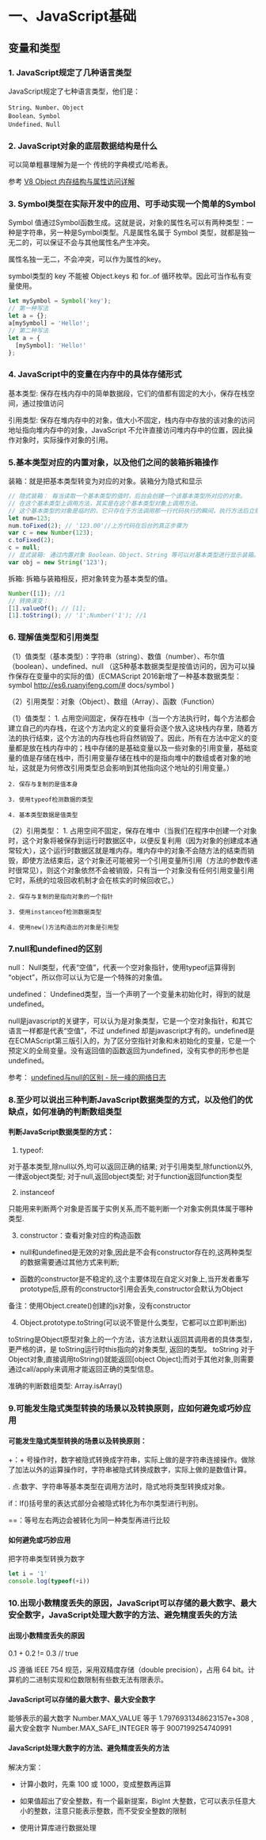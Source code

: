 #  一、JavaScript基础

##  变量和类型

###  1. JavaScript规定了几种语言类型

JavaScript规定了七种语言类型，他们是：

```
String、Number、Object
Boolean、Symbol
Undefined、Null
```

###  2. JavaScript对象的底层数据结构是什么

可以简单粗暴理解为是一个 传统的字典模式/哈希表。

参考 [V8 Object 内存结构与属性访问详解](https://segmentfault.com/a/1190000008188648)

###  3. Symbol类型在实际开发中的应用、可手动实现一个简单的Symbol

Symbol 值通过Symbol函数生成。这就是说，对象的属性名可以有两种类型：一种是字符串，另一种是Symbol类型。凡是属性名属于 Symbol 类型，就都是独一无二的，可以保证不会与其他属性名产生冲突。


属性名独一无二，不会冲突，可以作为属性的key。

symbol类型的 key 不能被 Object.keys 和 for..of 循环枚举。因此可当作私有变量使用。

```jsx
let mySymbol = Symbol('key');
// 第一种写法
let a = {};
a[mySymbol] = 'Hello!';
// 第二种写法
let a = {
  [mySymbol]: 'Hello!'
};
```

###  4. JavaScript中的变量在内存中的具体存储形式

基本类型: 保存在栈内存中的简单数据段，它们的值都有固定的大小，保存在栈空间，通过按值访问

引用类型: 保存在堆内存中的对象，值大小不固定，栈内存中存放的该对象的访问地址指向堆内存中的对象，JavaScript 不允许直接访问堆内存中的位置，因此操作对象时，实际操作对象的引用。

###  5.基本类型对应的内置对象，以及他们之间的装箱拆箱操作

装箱：就是把基本类型转变为对应的对象。装箱分为隐式和显示

```jsx
// 隐式装箱： 每当读取一个基本类型的值时，后台会创建一个该基本类型所对应的对象。
// 在这个基本类型上调用方法，其实是在这个基本类型对象上调用方法。
// 这个基本类型的对象是临时的，它只存在于方法调用那一行代码执行的瞬间，执行方法后立刻被销毁。
let num=123;
num.toFixed(2); // '123.00'//上方代码在后台的真正步骤为
var c = new Number(123);
c.toFixed(2);
c = null;
// 显式装箱: 通过内置对象 Boolean、Object、String 等可以对基本类型进行显示装箱。
var obj = new String('123');
```

拆箱: 拆箱与装箱相反，把对象转变为基本类型的值。

```jsx
Number([1]); //1
// 转换演变：
[1].valueOf(); // [1];
[1].toString(); // '1';Number('1'); //1
```

###  6. 理解值类型和引用类型

（1）值类型（基本类型）：字符串（string）、数值（number）、布尔值（boolean）、undefined、null  （这5种基本数据类型是按值访问的，因为可以操作保存在变量中的实际的值）(ECMAScript 2016新增了一种基本数据类型：symbol http://es6.ruanyifeng.com/#  docs/symbol )

（2）引用类型：对象（Object）、数组（Array）、函数（Function）

（1）值类型：
    1. 占用空间固定，保存在栈中（当一个方法执行时，每个方法都会建立自己的内存栈，在这个方法内定义的变量将会逐个放入这块栈内存里，随着方法的执行结束，这个方法的内存栈也将自然销毁了。因此，所有在方法中定义的变量都是放在栈内存中的；栈中存储的是基础变量以及一些对象的引用变量，基础变量的值是存储在栈中，而引用变量存储在栈中的是指向堆中的数组或者对象的地址，这就是为何修改引用类型总会影响到其他指向这个地址的引用变量。）

    2. 保存与复制的是值本身

    3. 使用typeof检测数据的类型

    4. 基本类型数据是值类型

（2）引用类型：
    1. 占用空间不固定，保存在堆中（当我们在程序中创建一个对象时，这个对象将被保存到运行时数据区中，以便反复利用（因为对象的创建成本通常较大），这个运行时数据区就是堆内存。堆内存中的对象不会随方法的结束而销毁，即使方法结束后，这个对象还可能被另一个引用变量所引用（方法的参数传递时很常见），则这个对象依然不会被销毁，只有当一个对象没有任何引用变量引用它时，系统的垃圾回收机制才会在核实的时候回收它。）

    2. 保存与复制的是指向对象的一个指针

    3. 使用instanceof检测数据类型

    4. 使用new()方法构造出的对象是引用型

###  7.null和undefined的区别

null： Null类型，代表“空值”，代表一个空对象指针，使用typeof运算得到 “object”，所以你可以认为它是一个特殊的对象值。

undefined： Undefined类型，当一个声明了一个变量未初始化时，得到的就是undefined。

null是javascript的关键字，可以认为是对象类型，它是一个空对象指针，和其它语言一样都是代表“空值”，不过 undefined 却是javascript才有的。undefined是在ECMAScript第三版引入的，为了区分空指针对象和未初始化的变量，它是一个预定义的全局变量。没有返回值的函数返回为undefined，没有实参的形参也是undefined。

参考： [undefined与null的区别 - 阮一峰的网络日志](http://www.ruanyifeng.com/blog/2014/03/undefined-vs-null.html)

###  8.至少可以说出三种判断JavaScript数据类型的方式，以及他们的优缺点，如何准确的判断数组类型

####  判断JavaScript数据类型的方式：

1. typeof:

对于基本类型,除null以外,均可以返回正确的结果;
对于引用类型,除function以外,一律返object类型;
对于null,返回object类型;
对于function返回function类型

2. instanceof

只能用来判断两个对象是否属于实例关系,而不能判断一个对象实例具体属于哪种类型.

3. constructor：查看对象对应的构造函数

* null和undefined是无效的对象,因此是不会有constructor存在的,这两种类型的数据需要通过其他方式来判断;

* 函数的constructor是不稳定的,这个主要体现在自定义对象上,当开发者重写 prototype后,原有的constructor引用会丢失,constructor会默认为Object

备注：使用Object.create()创建的js对象，没有constructor

4. Object.prototype.toString(可以说不管是什么类型，它都可以立即判断出)

toString是Object原型对象上的一个方法，该方法默认返回其调用者的具体类型，更严格的讲，是 toString运行时this指向的对象类型, 返回的类型。
toString 对于Object对象,直接调用toString()就能返回[object Object];而对于其他对象,则需要通过call/apply来调用才能返回正确的类型信息。

准确的判断数组类型: Array.isArray()


###  9.可能发生隐式类型转换的场景以及转换原则，应如何避免或巧妙应用

####  可能发生隐式类型转换的场景以及转换原则：

+：+ 号操作时，数字被隐式转换成字符串，实际上做的是字符串连接操作。做除了加法以外的运算操作时，字符串被隐式转换成数字，实际上做的是数值计算。

. 点:数字、字符串等基本类型在调用方法时，隐式地将类型转换成对象。

if：If()括号里的表达式部分会被隐式转化为布尔类型进行判别。

==：等号左右两边会被转化为同一种类型再进行比较


####  如何避免或巧妙应用

把字符串类型转换为数字
```jsx
let i = '1' 
console.log(typeof(+i))
```

###  10.出现小数精度丢失的原因，JavaScript可以存储的最大数字、最大安全数字，JavaScript处理大数字的方法、避免精度丢失的方法

####  出现小数精度丢失的原因

0.1 + 0.2 != 0.3 // true

JS 遵循 IEEE 754 规范，采用双精度存储（double precision），占用 64 bit。计算机的二进制实现和位数限制有些数无法有限表示。

####  JavaScript可以存储的最大数字、最大安全数字

能够表示的最大数字 Number.MAX_VALUE 等于 1.7976931348623157e+308 ,最大安全数字 Number.MAX_SAFE_INTEGER 等于 9007199254740991

####  JavaScript处理大数字的方法、避免精度丢失的方法

解决方案：

* 计算小数时，先乘 100 或 1000，变成整数再运算

* 如果值超出了安全整数，有一个最新提案，BigInt 大整数，它可以表示任意大小的整数，注意只能表示整数，而不受安全整数的限制

* 使用计算库进行数据处理